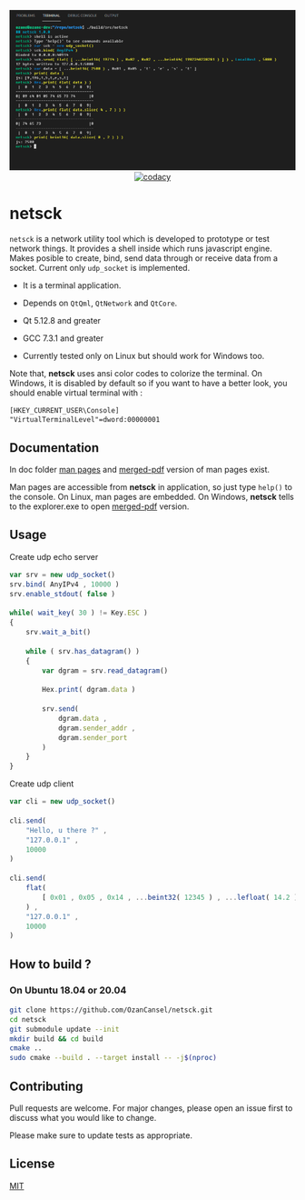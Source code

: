 <p align="center">
  <img src="media/netsck-ss-1.png">
  
  <a href="https://github.com/OzanCansel/netsck/actions/workflows/cmake-gcc-ubuntu-2004.yml">
    <img src="https://github.com/OzanCansel/netsck/actions/workflows/cmake-gcc-ubuntu-2004.yml/badge.svg" alt="codacy"/>
  </a>
</p>

# netsck
`netsck` is a network utility tool which is developed to prototype or test network things. It provides a shell inside which runs javascript engine. Makes posible to create, bind, send data through or receive data from a socket. Current only `udp_socket` is implemented.

- It is a terminal application.

- Depends on `QtQml`, `QtNetwork` and `QtCore`.

- Qt 5.12.8 and greater

- GCC 7.3.1 and greater

- Currently tested only on Linux but should work for Windows too.

Note that, __netsck__ uses ansi color codes to colorize the terminal. On Windows, it is disabled by default so if you want to have a better look, you should enable virtual terminal with :
```
[HKEY_CURRENT_USER\Console]
"VirtualTerminalLevel"=dword:00000001
```

## Documentation
In doc folder [man pages](https://github.com/OzanCansel/netsck/blob/master/doc) and [merged-pdf](https://github.com/OzanCansel/netsck/blob/master/doc/netsck-js-api.pdf) version of man pages exist.

Man pages are accessible from __netsck__ in application, so just type `help()` to the console.
On Linux, man pages are embedded.
On Windows, __netsck__ tells to the explorer.exe to open [merged-pdf](https://github.com/OzanCansel/netsck/blob/master/doc/netsck-js-api.pdf) version.

## Usage
Create udp echo server

``` Javascript
var srv = new udp_socket()
srv.bind( AnyIPv4 , 10000 )
srv.enable_stdout( false )

while( wait_key( 30 ) != Key.ESC )
{
    srv.wait_a_bit()
    
    while ( srv.has_datagram() )
    {
        var dgram = srv.read_datagram()
        
        Hex.print( dgram.data )
        
        srv.send(
            dgram.data ,
            dgram.sender_addr ,
            dgram.sender_port
        )
    }
}
```
Create udp client

``` Javascript
var cli = new udp_socket()

cli.send(
    "Hello, u there ?" ,
    "127.0.0.1" ,
    10000
)

cli.send(
    flat(
        [ 0x01 , 0x05 , 0x14 , ...beint32( 12345 ) , ...lefloat( 14.2 ) ]
    ) ,
    "127.0.0.1" ,
    10000
)
```

## How to build ?
### On Ubuntu 18.04 or 20.04

```bash
git clone https://github.com/OzanCansel/netsck.git
cd netsck
git submodule update --init
mkdir build && cd build
cmake ..
sudo cmake --build . --target install -- -j$(nproc)
```

## Contributing
Pull requests are welcome. For major changes, please open an issue first to discuss what you would like to change.

Please make sure to update tests as appropriate.

## License
[MIT](https://raw.githubusercontent.com/OzanCansel/netsck/master/LICENSE)
